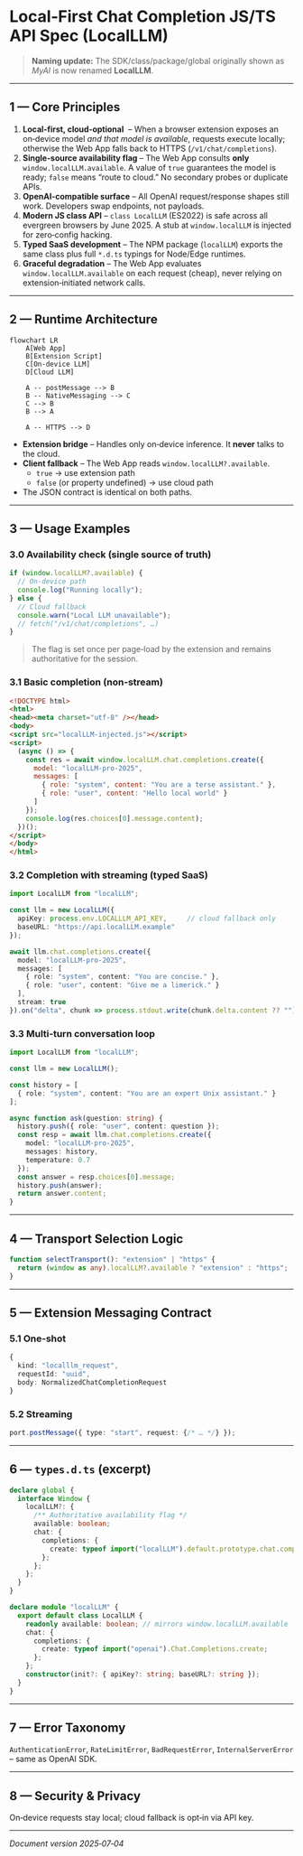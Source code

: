 # Local‑First Chat Completion JS/TS API Spec (**LocalLLM**)

> **Naming update:** The SDK/class/package/global originally shown as *MyAI* is now renamed **LocalLLM**.

---

## 1 — Core Principles

1. **Local‑first, cloud‑optional**  – When a browser extension exposes an on‑device model *and that model is available*, requests execute locally; otherwise the Web App falls back to HTTPS (`/v1/chat/completions`).
2. **Single‑source availability flag** – The Web App consults **only** `window.localLLM.available`. A value of `true` guarantees the model is ready; `false` means “route to cloud.” No secondary probes or duplicate APIs.
3. **OpenAI‑compatible surface** – All OpenAI request/response shapes still work. Developers swap endpoints, not payloads.
4. **Modern JS class API** – `class LocalLLM` (ES2022) is safe across all evergreen browsers by June 2025. A stub at `window.localLLM` is injected for zero‑config hacking.
5. **Typed SaaS development** – The NPM package (`localLLM`) exports the same class plus full `*.d.ts` typings for Node/Edge runtimes.
6. **Graceful degradation** – The Web App evaluates `window.localLLM.available` on each request (cheap), never relying on extension‑initiated network calls.

---

## 2 — Runtime Architecture

```mermaid
flowchart LR
    A[Web App]
    B[Extension Script]
    C[On‑device LLM]
    D[Cloud LLM]

    A -- postMessage --> B
    B -- NativeMessaging --> C
    C --> B
    B --> A

    A -- HTTPS --> D
```

- **Extension bridge** – Handles only on‑device inference. It **never** talks to the cloud.
- **Client fallback** – The Web App reads `window.localLLM?.available`.
  - `true` → use extension path
  - `false` (or property undefined) → use cloud path
- The JSON contract is identical on both paths.

---

## 3 — Usage Examples

### 3.0 Availability check (single source of truth)

```js
if (window.localLLM?.available) {
  // On‑device path
  console.log("Running locally");
} else {
  // Cloud fallback
  console.warn("Local LLM unavailable");
  // fetch("/v1/chat/completions", …)
}
```

> The flag is set once per page‑load by the extension and remains authoritative for the session.

### 3.1 Basic completion (non‑stream)

```html
<!DOCTYPE html>
<html>
<head><meta charset="utf-8" /></head>
<body>
<script src="localLLM-injected.js"></script>
<script>
  (async () => {
    const res = await window.localLLM.chat.completions.create({
      model: "localLLM-pro-2025",
      messages: [
        { role: "system", content: "You are a terse assistant." },
        { role: "user", content: "Hello local world" }
      ]
    });
    console.log(res.choices[0].message.content);
  })();
</script>
</body>
</html>
```

### 3.2 Completion with streaming (typed SaaS)

```ts
import LocalLLM from "localLLM";

const llm = new LocalLLM({
  apiKey: process.env.LOCALLLM_API_KEY,     // cloud fallback only
  baseURL: "https://api.localLLM.example"
});

await llm.chat.completions.create({
  model: "localLLM-pro-2025",
  messages: [
    { role: "system", content: "You are concise." },
    { role: "user", content: "Give me a limerick." }
  ],
  stream: true
}).on("delta", chunk => process.stdout.write(chunk.delta.content ?? ""));
```

### 3.3 Multi‑turn conversation loop

```ts
import LocalLLM from "localLLM";

const llm = new LocalLLM();

const history = [
  { role: "system", content: "You are an expert Unix assistant." }
];

async function ask(question: string) {
  history.push({ role: "user", content: question });
  const resp = await llm.chat.completions.create({
    model: "localLLM-pro-2025",
    messages: history,
    temperature: 0.7
  });
  const answer = resp.choices[0].message;
  history.push(answer);
  return answer.content;
}
```

---

## 4 — Transport Selection Logic

```ts
function selectTransport(): "extension" | "https" {
  return (window as any).localLLM?.available ? "extension" : "https";
}
```

---

## 5 — Extension Messaging Contract

### 5.1 One‑shot

```ts
{
  kind: "localllm_request",
  requestId: "uuid",
  body: NormalizedChatCompletionRequest
}
```

### 5.2 Streaming

```ts
port.postMessage({ type: "start", request: {/* … */} });
```

---

## 6 — `types.d.ts` (excerpt)

```ts
declare global {
  interface Window {
    localLLM?: {
      /** Authoritative availability flag */
      available: boolean;
      chat: {
        completions: {
          create: typeof import("localLLM").default.prototype.chat.completions.create;
        };
      };
    };
  }
}

declare module "localLLM" {
  export default class LocalLLM {
    readonly available: boolean; // mirrors window.localLLM.available
    chat: {
      completions: {
        create: typeof import("openai").Chat.Completions.create;
      };
    };
    constructor(init?: { apiKey?: string; baseURL?: string });
  }
}
```

---

## 7 — Error Taxonomy

`AuthenticationError`, `RateLimitError`, `BadRequestError`, `InternalServerError` – same as OpenAI SDK.

---

## 8 — Security & Privacy

On‑device requests stay local; cloud fallback is opt‑in via API key.

---

*Document version 2025‑07‑04*

